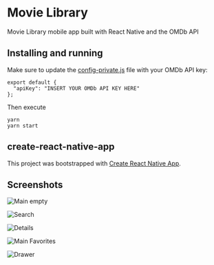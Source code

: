 Movie Library
=================

Movie Library mobile app built with React Native and the OMDb API

Installing and running
--------

Make sure to update the [config-private.js](https://github.com/Maluen/react-native-movies/blob/master/config-private.js) file with your OMDb API key:

```
export default {
  "apiKey": "INSERT YOUR OMDb API KEY HERE"
};
```

Then execute

```
yarn
yarn start
```

create-react-native-app
--------

This project was bootstrapped with [Create React Native App](https://github.com/Maluen/react-native-movies/blob/master/config-private.js).

Screenshots
--------

![Main empty](/screenshots/main-empty.png "Main empty")

![Search](/screenshots/search.png "Search")

![Details](/screenshots/details.png "Details")

![Main Favorites](/screenshots/main-favorites.png "Main Favorites")

![Drawer](/screenshots/drawer.png "Drawer")
